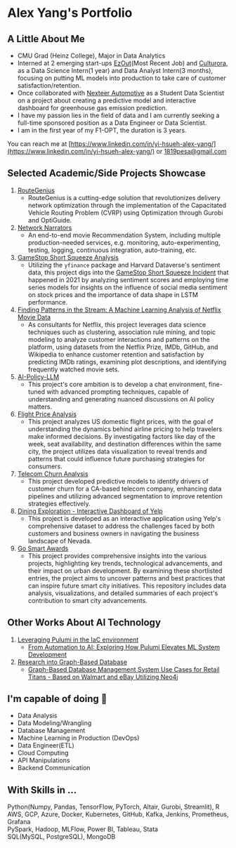 # Alex Yang's Portfolio

## A Little About Me
- CMU Grad (Heinz College), Major in Data Analytics <br>
- Interned at 2 emerging start-ups [EzOut](https://ezout.store/)(Most Recent Job) and [Culturora](https://www.culturora.com/), as a Data Science Intern(1 year) and Data Analyst Intern(3 months), focusing on putting ML models into production to take care of customer satisfaction/retention.<be>
- Once collaborated with [Nexteer Automotive](https://www.nexteer.com/) as a Student Data Scientist on a project about creating a predictive model and interactive dashboard for greenhouse gas emission prediction.
- I have my passion lies in the field of data and I am currently seeking a full-time sponsored position as a Data Engineer or Data Scientist.<br>
- I am in the first year of my F1-OPT, the duration is 3 years.

You can reach me at [https://www.linkedin.com/in/yi-hsueh-alex-yang/](https://www.linkedin.com/in/yi-hsueh-alex-yang/) or 1819pesa@gmail.com

## Selected Academic/Side Projects Showcase

1. [RouteGenius](https://github.com/Yi-Hsueh-Yang/RouteGenius.git)
   * RouteGenius is a cutting-edge solution that revolutionizes delivery network optimization through the implementation of the Capacitated Vehicle Routing Problem (CVRP) using Optimization through Gurobi and OptiGuide.
2. [Network Narrators](https://github.com/Yi-Hsueh-Yang/NetworkNarrators.git)
   * An end-to-end movie Recommendation System, including multiple production-needed services, e.g. monitoring, auto-experimenting, testing, logging, continuous integration, auto-training, etc.
3. [GameStop Short Squeeze Analysis](https://github.com/Yi-Hsueh-Yang/Flight-Price-Analysis.git)
   * Utilizing the `yfinance` package and Harvard Dataverse's sentiment data, this project digs into the [GameStop Short Squeeze Incident](https://en.wikipedia.org/wiki/GameStop_short_squeeze) that happened in 2021 by analyzing sentiment scores and employing time series models for insights on the influence of social media sentiment on stock prices and the importance of data shape in LSTM performance.
4. [Finding Patterns in the Stream: A Machine Learning Analysis of Netflix Movie Data](https://github.com/Yi-Hsueh-Yang/NetlixMovieAnalysis.git)
   * As consultants for Netflix, this project leverages data science techniques such as clustering, association rule mining, and topic modeling to analyze customer interactions and patterns on the platform, using datasets from the Netflix Prize, IMDb, GitHub, and Wikipedia to enhance customer retention and satisfaction by predicting IMDb ratings, examining plot descriptions, and identifying frequently watched movie sets.
5. [AI-Policy-LLM](https://github.com/Yi-HsuehYang/94812_Personal_assignment1.git)
   * This project's core ambition is to develop a chat environment, fine-tuned with advanced prompting techniques, capable of understanding and generating nuanced discussions on AI policy matters.
6. [Flight Price Analysis](https://telecom-churn-prediction.streamlit.app/)
   * This project analyzes US domestic flight prices, with the goal of understanding the dynamics behind airline pricing to help travelers make informed decisions. By investigating factors like day of the week, seat availability, and destination differences within the same city, the project utilizes data visualization to reveal trends and patterns that could influence future purchasing strategies for consumers.
7. [Telecom Churn Analysis](https://drive.google.com/drive/folders/19v5unicInrMjSnXscE7TRm1tFZFllfCk?usp=sharing)
   * This project developed predictive models to identify drivers of customer churn for a CA-based telecom company, enhancing data pipelines and utilizing advanced segmentation to improve retention strategies effectively.
8. [Dining Exploration - Interactive Dashboard of Yelp](https://github.com/Yi-Hsueh-Yang/Dining-Exploration.git)
   * This project is developed as an interactive application using Yelp's comprehensive dataset to address the challenges faced by both customers and business owners in navigating the business landscape of Nevada. 
9. [Go Smart Awards](https://github.com/Yi-Hsueh-Yang/GSA.git)
   * This project provides comprehensive insights into the various projects, highlighting key trends, technological advancements, and their impact on urban development. By examining these shortlisted entries, the project aims to uncover patterns and best practices that can inspire future smart city initiatives. This repository includes data analysis, visualizations, and detailed summaries of each project's contribution to smart city advancements.
   
## Other Works About AI Technology

1. [Leveraging Pulumi in the IaC environment](https://github.com/Yi-Hsueh-Yang/Pulumi_tryouts.git)  
   * [From Automation to AI: Exploring How Pulumi Elevates ML System Development](https://medium.com/@alex0990370/from-automation-to-ai-exploring-how-pulumi-elevates-ml-system-development-3d37444906aa)
2. [Research into Graph-Based Database](https://github.com/Yi-Hsueh-Yang/Graph-Based-DBMS-research.git)
   * [Graph-Based Database Management System Use Cases for Retail Titans - Based on Walmart and eBay Utilizing Neo4j](https://github.com/Yi-Hsueh-Yang/Graph-Based-DBMS-research/blob/3b939bc9fe74a40439e3ccbde8424e8f1dcbf37e/Graph_based_DBMS_research.pdf)  


## I'm capable of doing  🔧
  * Data Analysis
  * Data Modeling/Wrangling
  * Database Management
  * Machine Learning in Production (DevOps)
  * Data Engineer(ETL)
  * Cloud Computing
  * API Manipulations
  * Backend Communication

## With Skills in ...
Python(Numpy, Pandas, TensorFlow, PyTorch, Altair, Gurobi, Streamlit), R <br>
AWS, GCP, Azure, Docker, Kubernetes, GitHub, Kafka, Jenkins, Prometheus, Grafana <br>
PySpark, Hadoop, MLFlow, Power BI, Tableau, Stata <br>
SQL(MySQL, PostgreSQL), MongoDB 
